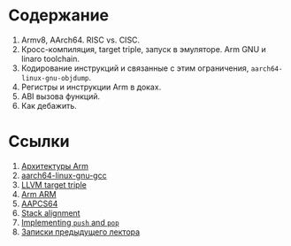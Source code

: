 # Содержание

1. Armv8, AArch64. RISC vs. CISC.
1. Кросс-компиляция, target triple, запуск в эмуляторе. Arm GNU и linaro
   toolchain.
1. Кодирование инструкций и связанные с этим ограничения, `aarch64-linux-gnu-objdump`.
1. Регистры и инструкции Arm в доках.
1. ABI вызова функций.
1. Как дебажить.

# Ссылки

1. [Архитектуры Arm](https://en.wikipedia.org/wiki/ARM_architecture_family)
1. [aarch64-linux-gnu-gcc](https://archlinux.org/packages/extra/x86_64/aarch64-linux-gnu-gcc/)
1. [LLVM target triple](https://clang.llvm.org/docs/CrossCompilation.html)
1. [Arm ARM](https://developer.arm.com/documentation/ddi0487/ja/?lang=en)
1. [AAPCS64](https://github.com/ARM-software/abi-aa/blob/main/aapcs64/aapcs64.rst)
1. [Stack alignment](https://community.arm.com/arm-community-blogs/b/architectures-and-processors-blog/posts/using-the-stack-in-aarch32-and-aarch64)
1. [Implementing `push` and `pop`](https://community.arm.com/arm-community-blogs/b/architectures-and-processors-blog/posts/using-the-stack-in-aarch64-implementing-push-and-pop)
1. [Записки предыдущего лектора](https://github.com/victor-yacovlev/fpmi-caos/blob/master/practice/aarch64/README.md)
